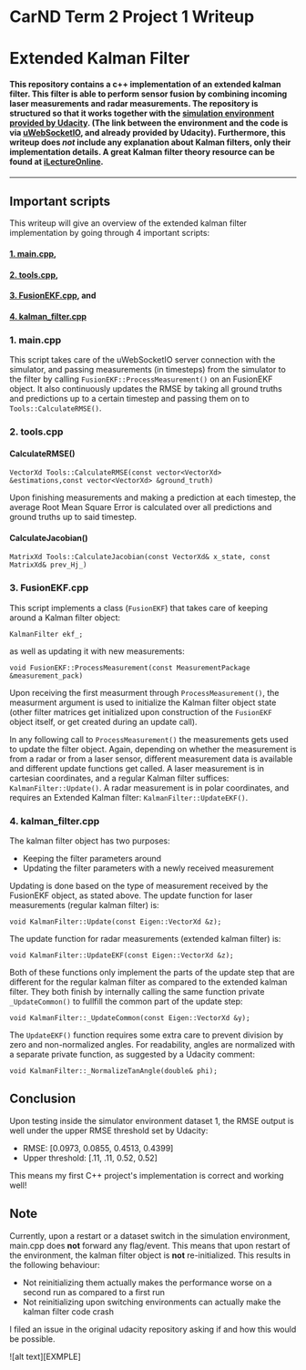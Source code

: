 # **CarND Term 2 Project 1 Writeup** 
# **Extended Kalman Filter** 

#### This repository contains a c++ implementation of an extended kalman filter. This filter is able to perform sensor fusion by combining incoming laser measurements and radar measurements. The repository is structured so that it works together with the [simulation environment provided by Udacity](https://github.com/udacity/self-driving-car-sim/releases). (The link between the environment and the code is via [uWebSocketIO](https://github.com/uNetworking/uWebSockets), and already provided by Udacity). Furthermore, this writeup does *not* include any explanation about Kalman filters, only their implementation details. A great Kalman filter theory resource can be found at [iLectureOnline](http://www.ilectureonline.com/lectures/subject/SPECIAL%20TOPICS/26/190).

---

## Important scripts

This writeup will give an overview of the extended kalman filter implementation by going through 4 important scripts:

#### [1. main.cpp](#main.cpp),
#### [2. tools.cpp](#2.-tools.cpp),
#### [3. FusionEKF.cpp](#3.-FusionEKF.cpp), and
#### [4. kalman_filter.cpp](#4.-kalman_filter.cpp)

### 1. main.cpp

This script takes care of the uWebSocketIO server connection with the simulator, and passing measurements (in timesteps) from the simulator to the filter by calling `FusionEKF::ProcessMeasurement()` on an FusionEKF object. It also continuously updates the RMSE by taking all ground truths and predictions up to a certain timestep and passing them on to `Tools::CalculateRMSE()`.

### 2. tools.cpp

#### CalculateRMSE()

    VectorXd Tools::CalculateRMSE(const vector<VectorXd> &estimations,const vector<VectorXd> &ground_truth)

Upon finishing measurements and making a prediction at each timestep, the average Root Mean Square Error is calculated over all predictions and ground truths up to said timestep.
    
#### CalculateJacobian()

    MatrixXd Tools::CalculateJacobian(const VectorXd& x_state, const MatrixXd& prev_Hj_)

### 3. FusionEKF.cpp

This script implements a class (`FusionEKF`) that takes care of keeping around a Kalman filter object:
    
    KalmanFilter ekf_;
as well as updating it with new measurements:

    void FusionEKF::ProcessMeasurement(const MeasurementPackage &measurement_pack)

Upon receiving the first measurment through `ProcessMeasurement()`, the measurment argument is used to initialize the Kalman filter object state (other filter matrices get initialized upon construction of the `FusionEKF` object itself, or get created during an update call).

In any following call to `ProcessMeasurement()` the measurements gets used to update the filter object. Again, depending on whether the measurement is from a radar or from a laser sensor, different measurement data is available and different update functions get called. A laser measurement is in cartesian coordinates, and a regular Kalman filter suffices: `KalmanFilter::Update()`. A radar measurement is in polar coordinates, and requires an Extended Kalman filter: `KalmanFilter::UpdateEKF()`.

### 4. kalman_filter.cpp

The kalman filter object has two purposes:

* Keeping the filter parameters around
* Updating the filter parameters with a newly received measurement

Updating is done based on the type of measurement received by the FusionEKF object, as stated above.
The update function for laser measurements (regular kalman filter) is:

    void KalmanFilter::Update(const Eigen::VectorXd &z);

The update function for radar measurements (extended kalman filter) is:

    void KalmanFilter::UpdateEKF(const Eigen::VectorXd &z);
    
Both of these functions only implement the parts of the update step that are different for the regular kalman filter as compared to the extended kalman filter. They both finish by internally calling the same function private `_UpdateCommon()` to fullfill the common part of the update step:
    
    void KalmanFilter::_UpdateCommon(const Eigen::VectorXd &y);
    
The `UpdateEKF()` function requires some extra care to prevent division by zero and non-normalized angles. For readability, angles are normalized with a separate private function, as suggested by a Udacity comment:

    void KalmanFilter::_NormalizeTanAngle(double& phi);

## Conclusion

Upon testing inside the simulator environment dataset 1, the RMSE output is well under the upper RMSE threshold set by Udacity:

* RMSE: [0.0973, 0.0855, 0.4513, 0.4399]
* Upper threshold: [.11, .11, 0.52, 0.52]

This means my first C++ project's implementation is correct and working well!

## Note

Currently, upon a restart or a dataset switch in the simulation environment, main.cpp does **not** forward any flag/event. This means that upon restart of the environment, the kalman filter object is **not** re-initialized. This results in the following behaviour:

* Not reinitializing them actually makes the performance worse on a second run as compared to a first run
* Not reinitializing upon switching environments can actually make the kalman filter code crash

I filed an issue in the original udacity repository asking if and how this would be possible.

![alt text][EXMPLE]

